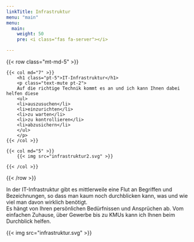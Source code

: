 ```yaml
---
linkTitle: Infrastruktur
menu: "main"
menu:
  main:
    weight: 50
    pre: <i class="fas fa-server"></i>

---
```


{{< row class="mt-md-5" >}}

    {{< col md="7" >}}
        <h1 class="pt-5">IT-Infrastruktur</h1>
        <p class="text-mute pt-2">
        Auf die richtige Technik kommt es an und ich kann Ihnen dabei helfen diese
		<ul>
		<li>auszusuchen</li>
		<li>einzurichten</li>
		<li>zu warten</li>
		<li>zu kontrollieren</li>
		<li>abzusichern</li>
		</ul>
        </p>
    {{< /col >}}

    {{< col md="5" >}}
        {{< img src="infrastruktur2.svg" >}}
		
    {{< /col >}} 
{{< /row >}}

In der IT-Infrastruktur gibt es mittlerweile eine Flut an Begriffen und Bezeichnungen, so dass man kaum noch durchblicken kann, was und wie viel man davon wirklich benötigt.  
Es hängt von Ihren persönlichen Bedürfnissen und Ansprüchen ab. Vom einfachen Zuhause, über Gewerbe bis zu KMUs kann ich Ihnen beim Durchblick helfen.

{{< img src="infrastruktur.svg" >}}

